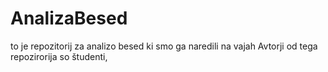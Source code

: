 # AnalizaBesed
to je repozitorij za analizo besed ki smo ga naredili na vajah
Avtorji od tega repozirorija so študenti,
